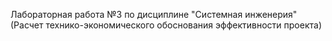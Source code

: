 Лабораторная работа №3 по дисциплине "Системная инженерия" (Расчет технико-экономического обоснования эффективности проекта)

